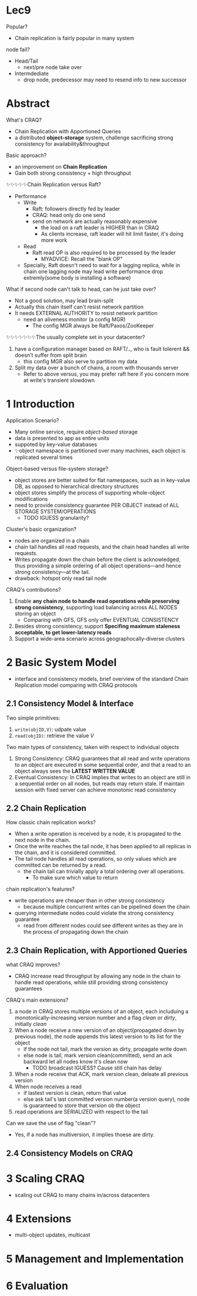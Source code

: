 # Lec9

Popular?
- Chain replication is fairly popular in many system

node fail?
- Head/Tail 
  - next/pre node take over
- Intermdediate
  - drop node, predecessor may need to resend info to new successor

# Abstract

What's CRAQ?
- Chain Replication with Apportioned Queries
- a distributed **object-storage** system, challenge sacrificing strong consistency for availability&throughput

Basic approach?
- an improvement on **Chain Replication**
- Gain both strong consistency + high throughput

✨✨✨✨✨Chain Replication versus Raft?
- Performance
  - Write
    - Raft: followers directly fed by leader
    - CRAQ: head only do one send
    - send on network are actually reasonably expensive
      - the load on a raft leader is HIGHER than in CRAQ
      - As clients increase, raft leader will hit limit faster, it's doing more work
  - Read
    - Raft read OP is also required to be processed by the leader
      - MYADVICE: Recall the "blank OP"
  - Specially, Raft doesn't need to wait for a lagging replica, while in chain one lagging node may lead write performance drop extremly(some body is installing a software)

What if second node can't talk to head, can he just take over?
- Not a good solution, may lead brain-split
- Actually this chain itself can't resist network partition
- It needs EXTERNAL AUTHORITY to resist network partition
  - need an aliveness monitor (a config MGR)
    - The config MGR always be Raft/Paxos/ZooKeeper

✨✨✨✨✨✨✨The usually complete set in your datacenter?
1. have a configuration manager based on RAFT/.., who is fault tolerent && doesn't suffer from split brain
   - this config MGR also serve to partition my data
2. Split my data over a bunch of chains, a room with thousands server
   - Refer to above versus, you may prefer raft here if you concern more at write's transient slowdown

# 1 Introduction

Application Scenario?
- Many online service, require *object-based* storage
- data is presented to app as entire units
- suppoted by key-value databases
- ✨object namespace is partitioned over many machines, each object is replicated several times

Object-based versus file-system storage?
- object stores are better suited for flat namespaces, such as in key-value DB, as opposed to hierarchical directory structures
- object stores simplify the process of supporting whole-object modifications
- need to provide consistency guarantee PER OBJECT instead of ALL STORAGE SYSTEM/OPERATIONS
  - TODO IGUESS granularity?

Cluster's basic organization?
- nodes are organized in a chain
- chain tail handles all read requests, and the chain head handles all write requests. 
- Writes propagate down the chain before the client
is acknowledged, thus providing a simple ordering of all
object operations—and hence strong consistency—at the
tail. 
- drawback: hotspot only read tail node

CRAQ's contributions?
1. Enable **any chain node to handle read operations while preserving strong consistency**, supporting load balancing across ALL NODES storing an object
   - Comparing with GFS, GFS only offer EVENTUAL CONSISTENCY
2. Besides strong consistency, support **Specifing maximum staleness acceptable, to get lower-latency reads**
3. Support a wide-area scenario across geographocally-diverse clusters

# 2 Basic System Model
- interface and consistency models, brief overview of the standard Chain Replication model comparing with CRAQ protocols

## 2.1 Consistency Model & Interface

Two simple primitives:
1. ```write(objID,V)```: udpate value
2. ```read(objID)```: retrieve the value $V$

Two main types of consistency, taken with respect to individual objects
1. Strong Consistency: CRAQ guarantees that all read and write operations to an object are executed in some sequential order, and that a read to an object always sees the **LATEST WRITTEN VALUE**
2. Eventual Consistency: In CRAQ implies that writes to an object are still in a sequential order on all nodes, but reads may return stale. If maintain session with fixed server can achieve monotonic read consistency

## 2.2 Chain Replication

How classic chain replication works?
- When a write operation is received by a node, it is propagated to the next node in the chain.
- Once the write reaches the tail node, it has been applied to all replicas in the chain, and it is considered committed.
- The tail node handles all read operations, so only values which are committed can be returned by a read.
  - the chain tail can trivially apply a total ordering over all operations.
    - To make sure which value to return

chain replication's features?
- write operations are cheaper than in other strong consistency
  - because multiple concurrent writes can be pipelined down the chain
- querying intermediate nodes could violate the strong consistency guarantee
  - read from different nodes could see different writes as they are in the process of propagating down the chain

## 2.3 Chain Replication, with Apportioned Queries

what CRAQ improves?
- CRAQ increase read throughput by allowing any node in the chain to handle read operations, while still providing strong consistency guarantees

CRAQ's main extensions?
1. a node in CRAQ stores multiple versions of an object, each includuing a monotonically-increasing version number and a flag $clean$ or $dirty$, initially $clean$
2. When a node receive a new version of an object(propagated down by previous node), the node appends this latest version to its list for the object
   - if the node not tail, mark the version as dirty, propagate write down
   - else node is tail, mark version clean(committed), send an ack backward let all nodes know it's clean now
     - TODO broadcast IGUESS? Cause still chain has delay
3. When a node receive that ACK, mark version clean, deleate all previous version
4. When node receives a read 
   - if lastest version is clean, return that value
   - else ask tail's last committed version number(a version query), node is guaranteed to store that version ob the object
5. read operations are SERIALIZED with respect to the tail

Can we save the use of flag "clean"?
- Yes, if a node has multiversion, it implies thoese are dirty.

## 2.4 Consistency Models on CRAQ


# 3 Scaling CRAQ
- scaling out CRAQ to many chains in/across datacenters

# 4 Extensions
- multi-object updates, multicast

# 5 Management and Implementation

# 6 Evaluation